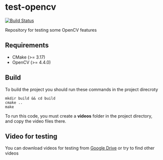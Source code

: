 # test-opencv

[![Build Status](https://travis-ci.com/alechh/test-opencv.svg?branch=master)](https://travis-ci.com/alechh/test-opencv)

Repository for testing some OpenCV features

## Requirements
* CMake (>= 3.17)
* OpenCV (>= 4.4.0)

## Build
To build the project you should run these commands in the project direcroty
 
``` 
mkdir build && cd build
cmake ..
make      
```

To run this code, you must create a __videos__ folder in the project directory, and copy the video files there.

## Video for testing
You can download videos for testing from [Google Drive](https://drive.google.com/drive/folders/1QCvw9fufMj6-7IXwzUx7f9iFnBar6hsE?usp=sharing) or try to find other videos
